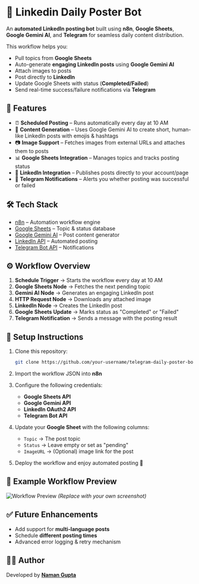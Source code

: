 # 🚀 Linkedin Daily Poster Bot

An **automated LinkedIn posting bot** built using **n8n**, **Google Sheets**, **Google Gemini AI**, and **Telegram** for seamless daily content distribution.

This workflow helps you:

* Pull topics from **Google Sheets**
* Auto-generate **engaging LinkedIn posts** using **Google Gemini AI**
* Attach images to posts
* Post directly to **LinkedIn**
* Update Google Sheets with status (**Completed/Failed**)
* Send real-time success/failure notifications via **Telegram**

## 📌 Features

* ⏰ **Scheduled Posting** – Runs automatically every day at 10 AM
* 📝 **Content Generation** – Uses Google Gemini AI to create short, human-like LinkedIn posts with emojis & hashtags
* 📷 **Image Support** – Fetches images from external URLs and attaches them to posts
* 📊 **Google Sheets Integration** – Manages topics and tracks posting status
* 🔗 **LinkedIn Integration** – Publishes posts directly to your account/page
* 📱 **Telegram Notifications** – Alerts you whether posting was successful or failed

## 🛠️ Tech Stack

* [n8n](https://n8n.io/) – Automation workflow engine
* [Google Sheets](https://www.google.com/sheets/about/) – Topic & status database
* [Google Gemini AI](https://ai.google/) – Post content generator
* [LinkedIn API](https://learn.microsoft.com/en-us/linkedin/) – Automated posting
* [Telegram Bot API](https://core.telegram.org/bots/api) – Notifications

## ⚙️ Workflow Overview

1. **Schedule Trigger** → Starts the workflow every day at 10 AM
2. **Google Sheets Node** → Fetches the next pending topic
3. **Gemini AI Node** → Generates an engaging LinkedIn post
4. **HTTP Request Node** → Downloads any attached image
5. **LinkedIn Node** → Creates the LinkedIn post
6. **Google Sheets Update** → Marks status as "Completed" or "Failed"
7. **Telegram Notification** → Sends a message with the posting result

## 📂 Setup Instructions

1. Clone this repository:

   ```bash
   git clone https://github.com/your-username/telegram-daily-poster-bot.git
   ```
2. Import the workflow JSON into **n8n**
3. Configure the following credentials:

   * **Google Sheets API**
   * **Google Gemini API**
   * **LinkedIn OAuth2 API**
   * **Telegram Bot API**
4. Update your **Google Sheet** with the following columns:

   * `Topic` → The post topic
   * `Status` → Leave empty or set as "pending"
   * `ImageURL` → (Optional) image link for the post
5. Deploy the workflow and enjoy automated posting 🚀

## 📸 Example Workflow Preview

![Workflow Preview](https://n8n.io/workflows/n8n-workflow-preview.png)
*(Replace with your own screenshot)*

## ✅ Future Enhancements

* Add support for **multi-language posts**
* Schedule **different posting times**
* Advanced error logging & retry mechanism

## 👨‍💻 Author

Developed by **[Naman Gupta](https://github.com/your-username)**

